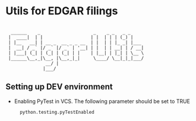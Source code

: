 # Utils for EDGAR filings
```

  ______    _                    _    _ _   _ _     
 |  ____|  | |                  | |  | | | (_) |    
 | |__   __| | __ _  __ _ _ __  | |  | | |_ _| |___ 
 |  __| / _` |/ _` |/ _` | '__| | |  | | __| | / __|
 | |___| (_| | (_| | (_| | |    | |__| | |_| | \__ \
 |______\__,_|\__, |\__,_|_|     \____/ \__|_|_|___/
               __/ |                                
              |___/                                 
```

## Setting up DEV environment
* Enabling PyTest in VCS. The following parameter should be set to TRUE
  ```
    python.testing.pyTestEnabled 
  ```